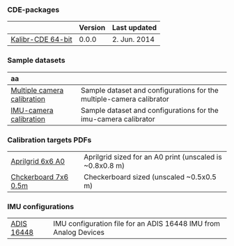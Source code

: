 ### CDE-packages

|  | Version | Last updated |
|:--|:--|:--|
| [Kalibr-CDE 64-bit](http://link/) | 0.0.0  | 2. Jun. 2014 | 

### Sample datasets

| aa| |   
|:--|:--|
| [Multiple camera calibration](http://link/) | Sample dataset and configurations for the multiple-camera calibrator |
| [IMU-camera calibration](http://link/) | Sample dataset and configurations for the imu-camera calibrator |

### Calibration targets PDFs

| | |   
|:--|:--|
| [Aprilgrid 6x6 A0](http://link/) | Aprilgrid sized for an A0 print (unscaled is ~0.8x0.8 m) |
| [Chckerboard 7x6 0.5m](http://link/) | Checkerboard sized (unscaled ~0.5x0.5 m) |

### IMU configurations

| | |   
|:--|:--|
| [ADIS 16448](http://link/) | IMU configuration file for an ADIS 16448 IMU from Analog Devices |
